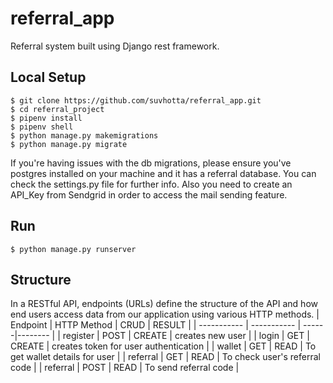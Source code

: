 # referral_app
Referral system built using Django rest framework.

## Local Setup
```
$ git clone https://github.com/suvhotta/referral_app.git
$ cd referral_project
$ pipenv install
$ pipenv shell
$ python manage.py makemigrations
$ python manage.py migrate
```
If you're having issues with the db migrations, please ensure you've postgres installed on your machine and it has a referral database. You can check the settings.py file for further info.
Also you need to create an API_Key from Sendgrid in order to access the mail sending feature.
## Run
```
$ python manage.py runserver
```
## Structure

In a RESTful API, endpoints (URLs) define the structure of the API and how end users access data from our application using various HTTP methods.
| Endpoint    | HTTP Method |  CRUD | RESULT                |
| ----------- | ----------- | ------|--------               |
| register    | POST        | CREATE | creates new user     |
| login       | GET         | CREATE   | creates token for user authentication   |
| wallet  | GET         | READ   | To get wallet details for user     |
| referral  | GET      | READ | To check user's referral code   |
| referral  | POST      | READ | To send referral code   |
